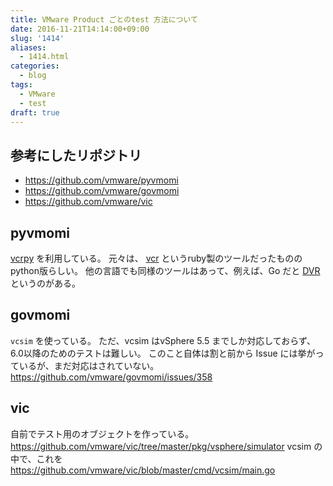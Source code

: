 ```yaml
---
title: VMware Product ごとのtest 方法について
date: 2016-11-21T14:14:00+09:00
slug: '1414'
aliases:
  - 1414.html
categories:
  - blog
tags:
  - VMware
  - test
draft: true
---
```



## 参考にしたリポジトリ

* https://github.com/vmware/pyvmomi
* https://github.com/vmware/govmomi
* https://github.com/vmware/vic

## pyvmomi

[vcrpy](https://pypi.python.org/pypi/vcrpy) を利用している。
元々は、 [vcr](https://github.com/vcr/vcr) というruby製のツールだったもののpython版らしい。
他の言語でも同様のツールはあって、例えば、Go だと [DVR](https://github.com/orchestrate-io/dvr) というのがある。

## govmomi

`vcsim` を使っている。
ただ、vcsim はvSphere 5.5 までしか対応しておらず、6.0以降のためのテストは難しい。
このこと自体は割と前から Issue には挙がっているが、まだ対応はされていない。
https://github.com/vmware/govmomi/issues/358

## vic

自前でテスト用のオブジェクトを作っている。
https://github.com/vmware/vic/tree/master/pkg/vsphere/simulator
vcsim の中で、これを
https://github.com/vmware/vic/blob/master/cmd/vcsim/main.go


